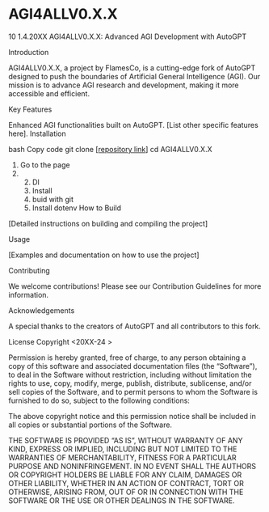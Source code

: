 # AGI4ALLV0.X.X
10 1.4.20XX
AGI4ALLV0.X.X: Advanced AGI Development with AutoGPT

Introduction

AGI4ALLV0.X.X, a project by FlamesCo, is a cutting-edge fork of AutoGPT designed to push the boundaries of Artificial General Intelligence (AGI). Our mission is to advance AGI research and development, making it more accessible and efficient.

Key Features

Enhanced AGI functionalities built on AutoGPT.
[List other specific features here].
Installation

bash
Copy code
git clone [[repository link](https://github.com/FlamesCo/AGI4ALLV0.X.X)]
cd AGI4ALLV0.X.X
1. Go to the page
2. 2.  Dl
   3.  Install
   4.  buid with git
   5.  Install dotenv 
How to Build

[Detailed instructions on building and compiling the project]

Usage

[Examples and documentation on how to use the project]

Contributing

We welcome contributions! Please see our Contribution Guidelines for more information.

Acknowledgements

A special thanks to the creators of AutoGPT and all contributors to this fork.

License
Copyright <20XX-24 > <COPYRIGHT FlamesCorp >

Permission is hereby granted, free of charge, to any person obtaining a copy of this software and associated documentation files (the “Software”), to deal in the Software without restriction, including without limitation the rights to use, copy, modify, merge, publish, distribute, sublicense, and/or sell copies of the Software, and to permit persons to whom the Software is furnished to do so, subject to the following conditions:

The above copyright notice and this permission notice shall be included in all copies or substantial portions of the Software.

THE SOFTWARE IS PROVIDED “AS IS”, WITHOUT WARRANTY OF ANY KIND, EXPRESS OR IMPLIED, INCLUDING BUT NOT LIMITED TO THE WARRANTIES OF MERCHANTABILITY, FITNESS FOR A PARTICULAR PURPOSE AND NONINFRINGEMENT. IN NO EVENT SHALL THE AUTHORS OR COPYRIGHT HOLDERS BE LIABLE FOR ANY CLAIM, DAMAGES OR OTHER LIABILITY, WHETHER IN AN ACTION OF CONTRACT, TORT OR OTHERWISE, ARISING FROM, OUT OF OR IN CONNECTION WITH THE SOFTWARE OR THE USE OR OTHER DEALINGS IN THE SOFTWARE.

